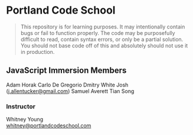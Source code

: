 # Portland Code School

> This repository is for learning purposes. It may intentionally contain bugs or
fail to function properly. The code may be purposefully difficult to read,
contain syntax errors, or only be a partial solution. You should not base code
off of this and absolutely should not use it in production.

## JavaScript Immersion Members

Adam Horak
Carlo De Gregorio
Dmitry White
Josh (j.allentucker@gmail.com)
Samuel Averett
Tian Song

### Instructor

Whitney Young  
whitney@portlandcodeschool.com


